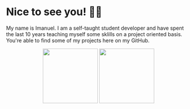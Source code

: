 # Nice to see you! 👋🏼

My name is Imanuel. I am a self-taught student developer and have spent the last 10 years teaching myself some sklills on a project oriented basis. You're able to find some of my projects here on my GitHub.

<p align="center">
  <img height="150" src="https://github-readme-stats.vercel.app/api?username=If4x&show_icons=true&theme=dark&hide_border=true&include_all_commits=true&count_private=true&rank_icon=github" />
  <img height="150" src="https://github-readme-stats.vercel.app/api/top-langs/?username=If4x&theme=dark&layout=compact&hide_border=true" />
</p>




